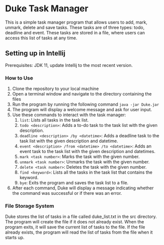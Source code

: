 # Duke Task Manager

This is a simple task manager program that allows users to add, mark, unmark, delete and save tasks. These tasks are of three types: todo, deadline and event.
These tasks are stored in a file, where users can access this list of tasks at any time.

## Setting up in Intellij

Prerequisites: JDK 11, update Intellij to the most recent version.

### How to Use

1. Clone the repository to your local machine
2. Open a terminal window and navigate to the directory containing the files
3. Run the program by running the following command `java -jar Duke.jar`
4. The program will display a welcome message and ask for user input.
5. Use these commands to interact with the task manager: 
   1. `list`: Lists all tasks in the task list.
   2. `todo <description>`: Adds a to-do task to the task list with the given description.
   3. `deadline <description> /by <datetime>`: Adds a deadline task to the task list with the given description and datetime.
   4. `event <description> /from <datetime> /to <datetime>`: Adds an event task to the task list with the given description and datetimes.
   5. `mark <task number>`: Marks the task with the given number.
   6. `unmark <task number>`: Unmarks the task with the given number.
   7. `delete <task number>`: Deletes the task with the given number.
   8. `find <keyword>`: Lists all the tasks in the task list that contains the keyword.
   9. `bye`: Exits the program and saves the task list to a file.
6. After each command, Duke will display a message indicating whether the command was successful or if there was an error.

### File Storage System

Duke stores the list of tasks in a file called duke_list.txt in the src directory. The program will create the file if it does not already exist. When the program exits, it will save the current list of tasks to the file. If the file already exists, the program will read the list of tasks from the file when it starts up.
